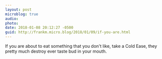 ```yaml
---
layout: post
microblog: true
audio: 
photo: 
date: 2018-01-08 20:12:27 -0500
guid: http://frankm.micro.blog/2018/01/09/if-you-are.html
---
```

If you are about to eat something that you don't like, take a Cold Ease, they pretty much destroy ever taste bud in your mouth. 
